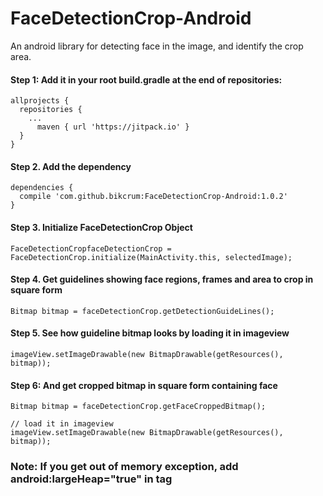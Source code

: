 # FaceDetectionCrop-Android
An android library for detecting face in the image, and identify the crop area.

#### Step 1: Add it in your root build.gradle at the end of repositories:
```
allprojects {
  repositories {
    ...
	  maven { url 'https://jitpack.io' }
  }
}
```
  
#### Step 2. Add the dependency
```
dependencies {
  compile 'com.github.bikcrum:FaceDetectionCrop-Android:1.0.2'
}
```

#### Step 3. Initialize FaceDetectionCrop Object
```
FaceDetectionCropfaceDetectionCrop = FaceDetectionCrop.initialize(MainActivity.this, selectedImage);
```

#### Step 4. Get guidelines showing face regions, frames and area to crop in square form
```
Bitmap bitmap = faceDetectionCrop.getDetectionGuideLines();
```

#### Step 5. See how guideline bitmap looks by loading it in imageview
```
imageView.setImageDrawable(new BitmapDrawable(getResources(), bitmap));
```

#### Step 6: And get cropped bitmap in square form containing face
```
Bitmap bitmap = faceDetectionCrop.getFaceCroppedBitmap();

// load it in imageview
imageView.setImageDrawable(new BitmapDrawable(getResources(), bitmap));
```

### Note: If you get out of memory exception, add android:largeHeap="true" in <application> tag
